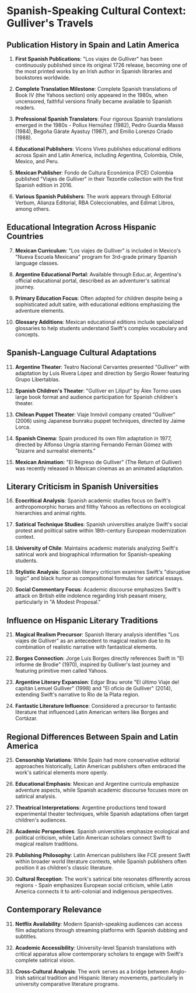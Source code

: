 # Spanish-Speaking Cultural Context: Gulliver's Travels

## Publication History in Spain and Latin America

1. **First Spanish Publications**: "Los viajes de Gulliver" has been continuously published since its original 1726 release, becoming one of the most printed works by an Irish author in Spanish libraries and bookstores worldwide.

2. **Complete Translation Milestone**: Complete Spanish translations of Book IV (the Yahoos section) only appeared in the 1980s, when uncensored, faithful versions finally became available to Spanish readers.

3. **Professional Spanish Translators**: Four rigorous Spanish translations emerged in the 1980s - Pollux Hernúñez (1982), Pedro Guardia Massó (1984), Begoña Gárate Ayastuy (1987), and Emilio Lorenzo Criado (1988).

4. **Educational Publishers**: Vicens Vives publishes educational editions across Spain and Latin America, including Argentina, Colombia, Chile, Mexico, and Peru.

5. **Mexican Publisher**: Fondo de Cultura Económica (FCE) Colombia published "Viajes de Gulliver" in their Tezontle collection with the first Spanish edition in 2016.

6. **Various Spanish Publishers**: The work appears through Editorial Verbum, Alianza Editorial, RBA Coleccionables, and Edimat Libros, among others.

## Educational Integration Across Hispanic Countries

7. **Mexican Curriculum**: "Los viajes de Gulliver" is included in Mexico's "Nueva Escuela Mexicana" program for 3rd-grade primary Spanish language classes.

8. **Argentine Educational Portal**: Available through Educ.ar, Argentina's official educational portal, described as an adventurer's satirical journey.

9. **Primary Education Focus**: Often adapted for children despite being a sophisticated adult satire, with educational editions emphasizing the adventure elements.

10. **Glossary Additions**: Mexican educational editions include specialized glossaries to help students understand Swift's complex vocabulary and concepts.

## Spanish-Language Cultural Adaptations

11. **Argentine Theater**: Teatro Nacional Cervantes presented "Gulliver" with adaptation by Luis Rivera López and direction by Sergio Rower featuring Grupo Libertablas.

12. **Spanish Children's Theater**: "Gulliver en Liliput" by Álex Tormo uses large book format and audience participation for Spanish children's theater.

13. **Chilean Puppet Theater**: Viaje Inmóvil company created "Gulliver" (2006) using Japanese bunraku puppet techniques, directed by Jaime Lorca.

14. **Spanish Cinema**: Spain produced its own film adaptation in 1977, directed by Alfonso Ungría starring Fernando Fernán Gómez with "bizarre and surrealist elements."

15. **Mexican Animation**: "El Regreso de Gulliver" (The Return of Gulliver) was recently released in Mexican cinemas as an animated adaptation.

## Literary Criticism in Spanish Universities

16. **Ecocritical Analysis**: Spanish academic studies focus on Swift's anthropomorphic horses and filthy Yahoos as reflections on ecological hierarchies and animal rights.

17. **Satirical Technique Studies**: Spanish universities analyze Swift's social protest and political satire within 18th-century European modernization context.

18. **University of Chile**: Maintains academic materials analyzing Swift's satirical work and biographical information for Spanish-speaking students.

19. **Stylistic Analysis**: Spanish literary criticism examines Swift's "disruptive logic" and black humor as compositional formulas for satirical essays.

20. **Social Commentary Focus**: Academic discourse emphasizes Swift's attack on British elite indolence regarding Irish peasant misery, particularly in "A Modest Proposal."

## Influence on Hispanic Literary Traditions

21. **Magical Realism Precursor**: Spanish literary analysis identifies "Los viajes de Gulliver" as an antecedent to magical realism due to its combination of realistic narrative with fantastical elements.

22. **Borges Connection**: Jorge Luis Borges directly references Swift in "El informe de Brodie" (1970), inspired by Gulliver's last journey and featuring primitive men called Yahoos.

23. **Argentine Literary Expansion**: Edgar Brau wrote "El último Viaje del capitán Lemuel Gulliver" (1998) and "El oficio de Gulliver" (2014), extending Swift's narrative to Rio de la Plata region.

24. **Fantastic Literature Influence**: Considered a precursor to fantastic literature that influenced Latin American writers like Borges and Cortázar.

## Regional Differences Between Spain and Latin America

25. **Censorship Variations**: While Spain had more conservative editorial approaches historically, Latin American publishers often embraced the work's satirical elements more openly.

26. **Educational Emphasis**: Mexican and Argentine curricula emphasize adventure aspects, while Spanish academic discourse focuses more on satirical analysis.

27. **Theatrical Interpretations**: Argentine productions tend toward experimental theater techniques, while Spanish adaptations often target children's audiences.

28. **Academic Perspectives**: Spanish universities emphasize ecological and political criticism, while Latin American scholars connect Swift to magical realism traditions.

29. **Publishing Philosophy**: Latin American publishers like FCE present Swift within broader world literature contexts, while Spanish publishers often position it as children's classic literature.

30. **Cultural Reception**: The work's satirical bite resonates differently across regions - Spain emphasizes European social criticism, while Latin America connects it to anti-colonial and indigenous perspectives.

## Contemporary Relevance

31. **Netflix Availability**: Modern Spanish-speaking audiences can access film adaptations through streaming platforms with Spanish dubbing and subtitles.

32. **Academic Accessibility**: University-level Spanish translations with critical apparatus allow contemporary scholars to engage with Swift's complete satirical vision.

33. **Cross-Cultural Analysis**: The work serves as a bridge between Anglo-Irish satirical tradition and Hispanic literary movements, particularly in university comparative literature programs.